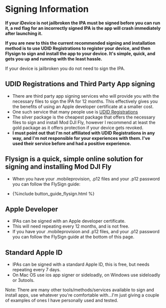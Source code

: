 # Signing Information

**If your iDevice is not jailbroken the IPA must be signed before you can run it, a red flag for an incorrectly signed IPA is the app will crash immediately after launching it.**

**If you are new to this the current recommended signing and installation method is to use UDID Registrations to register your device, and then Flysign to sign and install the app to your device. It's simple, quick, and gets you up and running with the least hassle.**

If your device is jailbroken you do not need to sign the IPA.


## UDID Registrations and Third Party App signing 
* There are third party app signing services who will provide you with the necessary files to sign the IPA for 12 months. This effectively gives you the benefits of using an Apple developer certificate at a smaller cost.
* One such service that many people use is [UDID Registrations](https://www.udidregistrations.com/buy)
* The silver package is the cheapest package that offers the necessary files to sign and install Mod DJI Fly, however I recommend at least the gold package as it offers protection if your device gets revoked.
* **I must point out that I'm not affiliated with UDID Registrations in any way, and I'm not responsible for your experiences with them. I've used their service before and had a positive experience.**

## Flysign is a quick, simple online solution for signing and installing Mod DJI Fly
* When you have your .mobileprovision, .p12 files and your .p12 password you can follow the FlySign guide:

* {%include button_guide_flysign.html %}

## Apple Developer
* IPAs can be signed with an Apple developer certificate.
* This will need repeating every 12 months, and is not free. 
* If you have your .mobileprovision and .p12 files, and your .p12 password you can follow the FlySign guide at the bottom of this page. 

## Standard Apple ID
* IPAs can be signed with a standard Apple ID, this is free, but needs repeating every 7 days.
* On Mac OS use ios app signer or sideloadly, on Windows use sideloadly or 3utools.



Note: There are many other tools/methods/services available to sign and install apps, use whatever you're comfortable with...I'm just giving a couple of examples of ones I have personally used and tested.



